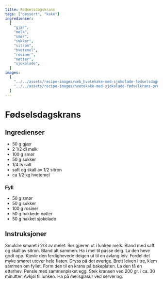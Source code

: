 ```yaml
---
title: Fødselsdagskrans
tags: ["dessert", "kake"]
ingredienser:
  [
    "gjær",
    "melk",
    "smør",
    "sukker",
    "sitron",
    "hvetemel",
    "rosiner",
    "nøtter",
    "sjokolade",
  ]
images:
  [
    "../../assets/recipe-images/web_hvetekake-med-sjokolade-fødselsdagskrans.jpg",
    "../../assets/recipe-images/hvetekake-med-sjokolade-fødselkrans-preview.jpg",
  ]
---
```


# Fødselsdagskrans

## Ingredienser

- 50 g gjær
- 2 1/2 dl melk
- 100 g smør
- 50 g sukker
- 1/4 ts salt
- saft og skall av 1/2 sitron
- ca 1/2 kg hvetemel

### Fyll

- 50 g smør
- 50 g sukker
- 100 g rosiner
- 50 g hakkede nøtter
- 50 g hakket sjokolade

## Instruksjoner

Smuldre smøret i 2/3 av melet. Rør gjæren ut i lunken melk. Bland med saft og skall av sitron. Bland alt sammen. Ha i mel til passe deig. La den heve godt opp. Kjevle den ferdighevede deigen ut til en avlang leiv. Fordel det myke smøret utover hele flaten. Dryss på det øverige. Brett leiven i tre, klem sammen om fyllet. Form den til en krans på bakeplaten. La den få en etterhev. Pensle med sammenpisket egg. Stek kransen ved 200 gr. i ca. 30 minutter. Avkjøl til lunken. Ha på melisglasur ved servering.
